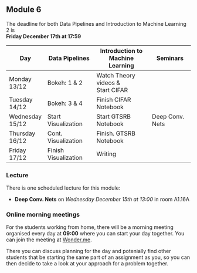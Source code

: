 
## Module 6

The deadline for both Data Pipelines and Introduction to Machine Learning 2 is<br>**Friday December 17th at 17:59**

| Day                | Data Pipelines               | Introduction to<br>Machine Learning | Seminars                    |
| ------------------ | ---------------------------- | ----------------------------------- | --------------------------- |
| Monday<br>13/12    | Bokeh: 1 & 2                 | Watch Theory videos &<br>Start CIFAR |                            |
| Tuesday<br>14/12   | Bokeh: 3 & 4                 | Finish CIFAR Notebook               |                             |
| Wednesday<br>15/12 | Start Visualization          | Start GTSRB Notebook                | Deep Conv. Nets             |
| Thursday<br>16/12  | Cont. Visualization          | Finish. GTSRB Notebook              |                             |
| Friday<br>17/12    | Finish Visualization         | Writing                             |                             |

### Lecture

There is one scheduled lecture for this module:

* **Deep Conv. Nets** on *Wednesday December 15th at 13:00* in room A1.16A

### Online morning meetings

For the students working from home, there will be a morning meeting organised
every day at **09:00** where you can start your day together. You can join the
meeting at
[Wonder.me](https://www.wonder.me/r?id=c6cdcb4d-7901-44dc-9b9f-fe90898c22a5).

There you can discuss planning for the day and potenially find other students
that be starting the same part of an assignment as you, so you can
then decide to take a look at your approach for a problem together.

